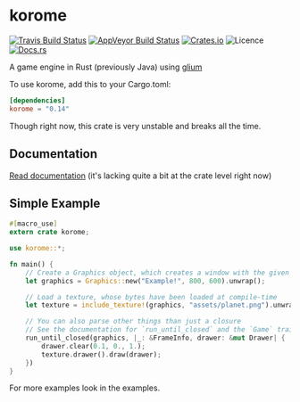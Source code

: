 # korome
[![Travis Build Status](https://img.shields.io/travis/LFalch/korome.svg?style=flat-square)](https://travis-ci.org/LFalch/korome)
[![AppVeyor Build Status](https://ci.appveyor.com/api/projects/status/github/LFalch/korome?branch=master&svg=true)](https://ci.appveyor.com/project/LFalch/korome)
[![Crates.io](https://img.shields.io/crates/v/korome.svg?style=flat-square)](https://crates.io/crates/korome)
![Licence](https://img.shields.io/crates/l/korome.svg?style=flat-square)
[![Docs.rs](https://docs.rs/korome/badge.svg)](https://docs.rs/korome)

A game engine in Rust (previously Java) using [glium](https://github.com/tomaka/glium)

To use korome, add this to your Cargo.toml:
```toml
[dependencies]
korome = "0.14"
```

Though right now, this crate is very unstable and breaks all the time.

## Documentation

[Read documentation](https://docs.rs/korome/) (it's lacking quite a bit at the crate level right now)

## Simple Example

```rust
#[macro_use]
extern crate korome;

use korome::*;

fn main() {
    // Create a Graphics object, which creates a window with the given title and dimensions
    let graphics = Graphics::new("Example!", 800, 600).unwrap();

    // Load a texture, whose bytes have been loaded at compile-time
    let texture = include_texture!(graphics, "assets/planet.png").unwrap();

    // You can also parse other things than just a closure
    // See the documentation for `run_until_closed` and the `Game` trait
    run_until_closed(graphics, |_: &FrameInfo, drawer: &mut Drawer| {
        drawer.clear(0.1, 0., 1.);
        texture.drawer().draw(drawer);
    })
}
```

For more examples look in the examples.
